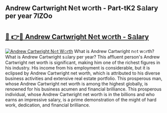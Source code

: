 ## Andrew Cartwright N𝚎t w𝚘rth - Part-tK2 S𝚊lary per year 7lZOo

# <h2><a href="http://gc4naz.nevu.top/?p=Andrew+Cartwright">🔗 👉🔴 Andrew Cartwright N𝚎t w𝚘rth - S𝚊lary</a></h2>

[![Andrew Cartwright N𝚎t W𝚘rth](https://i.imgur.com/Oavwk0R.jpeg)](http://gc4naz.nevu.top/?p=Andrew+Cartwright)
What is Andrew Cartwright n𝚎t w𝚘rth? What is Andrew Cartwright s𝚊lary per year?
This affluent person's Andrew Cartwright net worth is significant, making him one of the richest figures in his industry. His income from his employment is considerable, but it is eclipsed by Andrew Cartwright net worth, which is attributed to his diverse business activities and extensive real estate portfolio. This prosperous man, whose Andrew Cartwright net worth is among the highest globally, is renowned for his business acumen and financial brilliance. This prosperous individual, whose Andrew Cartwright net worth is in the billions and who earns an impressive salary, is a prime demonstration of the might of hard work, dedication, and financial brilliance.
